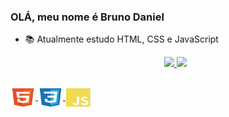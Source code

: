 ### OLÁ, meu nome é Bruno Daniel


- 📚 Atualmente estudo HTML, CSS e JavaScript
 
  
  <div align="center">
  <a href="https://github.com/BrunoD4niel">
  <img height="160em" src="https://github-readme-stats.vercel.app/api?username=BrunoD4niel&show_icons=true&theme=&include_all_commits=true&count_private=true"/>
  <img height="160em" src="https://github-readme-stats.vercel.app/api/top-langs/?username=BrunoD4niel&layout=compact&langs_count=7&theme="/>
</div>
    

  <br>
<div>
  
  <img align="center" alt="bruno-HTML" height="30" width="40" src="https://raw.githubusercontent.com/devicons/devicon/master/icons/html5/html5-original.svg">
  <img align="center" alt="bruno-CSS" height="30" width="40" src="https://raw.githubusercontent.com/devicons/devicon/master/icons/css3/css3-original.svg">
  <img align="center" alt="bruno-Js" height="30" width="40" src="https://raw.githubusercontent.com/devicons/devicon/master/icons/javascript/javascript-plain.svg">
  
  
   
</div> 
  
  

  
